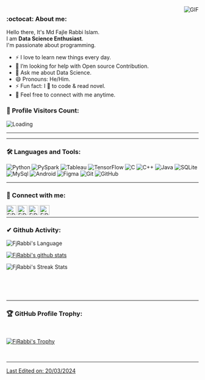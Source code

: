 <img align="right" alt="GIF" src="https://media.giphy.com/media/qgQUggAC3Pfv687qPC/giphy.gif"/>

### :octocat: About me:



Hello there,
It's Md Fajle Rabbi Islam.<br/>
I am <strong>Data Science Enthusiast</strong>.<br/>
I'm passionate about programming.


<!--
<img align="right" alt="GIF" src="https://media.giphy.com/media/836HiJc7pgzy8iNXCn/giphy.gif" />
-->



- ⚡ I love to learn new things every day.
- 🤔 I’m looking for help with Open source Contribution.
- 💬 Ask me about Data Science.
- 😄 Pronouns: He/Him.
- ⚡ Fun fact: I 💖 to code & read novel.
- 🤝 Feel free to connect with me anytime.
  

### 🎢 Profile Visitors Count: 
<img align="left" src = "https://profile-counter.glitch.me/FjRabbi/count.svg" alt ="Loading">

<br>

---
---

### 🛠️ Languages and Tools:

![Python](https://img.shields.io/badge/-Python-black?style=flat-square&logo=Python)
![PySpark](https://img.shields.io/badge/-Apache%20Spark-black?style=flat-square&logo=Apache%20Spark)
![Tableau](https://img.shields.io/badge/-Tableau-black?style=flat-square&logo=Tableau)
![TensorFlow](https://img.shields.io/badge/-TensorFlow-black?style=flat-square&logo=TensorFlow)
![C](https://img.shields.io/badge/-C-black?style=flat-square&logo=C)
![C++](https://img.shields.io/badge/-C++-black?style=flat-square&logo=C)
![Java](https://img.shields.io/badge/-Java-black?style=flat-square&logo=Java)
![SQLite](https://img.shields.io/badge/-SQLite-black?style=flat-square&logo=SQLite)
![MySql](https://img.shields.io/badge/-MySql-black?style=flat-square&logo=MySql)
![Android](https://img.shields.io/badge/-Android-black?style=flat-square&logo=Android)
![Figma](https://img.shields.io/badge/-Figma-black?style=flat-square&logo=Figma)
![Git](https://img.shields.io/badge/-Git-black?style=flat-square&logo=git)
![GitHub](https://img.shields.io/badge/-GitHub-black?style=flat-square&logo=github)


---

### 🤝 Connect with me: 

<a href="https://github.com/FjRabbi">
  <img align="left" alt="FjRabbi's Github" width="26px" src="https://upload.wikimedia.org/wikipedia/commons/thumb/a/ae/Github-desktop-logo-symbol.svg/1024px-Github-desktop-logo-symbol.svg.png" />
</a>

<a href="https://www.facebook.com/md.fajle.rabbi.islam.18/">
  <img align="left" alt="FjRabbi's Facebook" width="26px" src="https://cdn.jsdelivr.net/gh/dmhendricks/signature-social-icons/icons/round-flat-filled/50px/facebook.png" />
</a>


<a href="https://twitter.com/TeslaWAGMI">
  <img align="left" alt="FjRabbi's Twitter" width="26px" src="https://cdn2.iconfinder.com/data/icons/metro-uinvert-dock/256/Twitter_NEW.png" />
</a>

<a href="https://www.linkedin.com/in/md-fajle-rabbi-islam/">
  <img align="left" alt="FjRabbi's Linkdein" width="26px" src="https://cdn3.iconfinder.com/data/icons/inficons/512/linkedin.png" />
</a>

<br/>

---

### ✔ Github Activity:

<!--
<a href="https://github.com/FjRabbi">
  <img align="left" src="https://github-readme-stats.vercel.app/api/top-langs?username=FjRabbi&langs_count=10&show_icons=true&theme=highcontrast&layout=default&count_private=true&line_height=30&title_color=fd8019" />
 </a>
-->

<p><img align="center" src="https://github-readme-stats.vercel.app/api/top-langs?username=FjRabbi&show_icons=true&theme=highcontrast&locale=en&layout=compact" alt="FjRabbi's Language" /></p>


<a href="https://github.com/FjRabbi">
 <img align="center" src="https://github-readme-stats.vercel.app/api?username=FjRabbi&show_icons=true&theme=highcontrast&count_private=true&line_height=30&title_color=fd8019" alt="FjRabbi's github stats"/>
</a>

<br/>
<p><img align="center" src="https://github-readme-streak-stats.herokuapp.com/?user=FjRabbi&theme=highcontrast" alt="FjRabbi's Streak Stats"/></p>


<br/>
<br/>
<br/>

---
### 🏆 GitHub Profile Trophy:
<br/>
<p align="left"> <a href="https://github.com/ryo-ma/github-profile-trophy"><img src="https://github-profile-trophy.vercel.app/?username=FjRabbi&theme=dark_lover&column=9" alt="FjRabbi's Trophy" />
</p>
<br/>

  
</div>

---

Last Edited on: 20/03/2024

